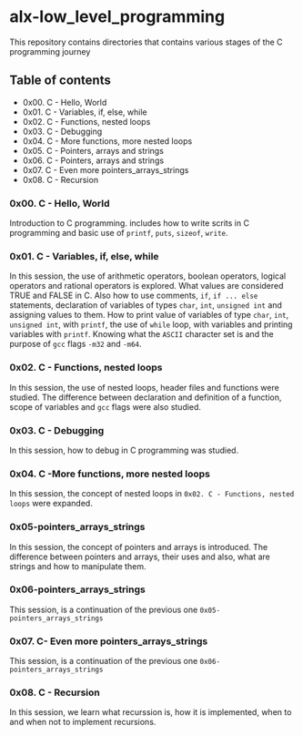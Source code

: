 # alx-low_level_programming
This repository contains directories that contains various stages of the C programming journey

## Table of contents
* 0x00. C - Hello, World
* 0x01. C - Variables, if, else, while
* 0x02. C - Functions, nested loops
* 0x03. C - Debugging
* 0x04. C - More functions, more nested loops
* 0x05. C - Pointers, arrays and strings
* 0x06. C - Pointers, arrays and strings
* 0x07. C - Even more pointers_arrays_strings
* 0x08. C - Recursion

### 0x00. C - Hello, World
Introduction to C programming. includes how to write scrits in C programming and basic use of `printf`, `puts`, `sizeof`, `write`.

### 0x01. C - Variables, if, else, while
In this session, the use of arithmetic operators, boolean operators, logical operators and rational operators is explored. What values are considered TRUE and FALSE in C. Also how to use comments, `if`, `if ... else` statements, declaration of variables of types `char`, `int`, `unsigned int` and assigning values to them.
How to print value of variables of type `char`, `int`, `unsigned int`, with `printf`, the use of `while` loop, with variables and printing variables with `printf`. Knowing what the `ASCII` character set is and the purpose of `gcc` flags `-m32` and `-m64`.

### 0x02. C - Functions, nested loops
In this session, the use of nested loops, header files and functions were studied. The difference between declaration and definition of a function, scope of variables and `gcc` flags were also studied.

### 0x03. C - Debugging
In this session, how to debug in C programming was studied.

### 0x04. C -More functions, more nested loops
In this session, the concept of nested loops in `0x02. C - Functions, nested loops` were expanded.

### 0x05-pointers_arrays_strings
In this session, the concept of pointers and arrays is introduced. The difference between pointers and arrays, their uses and also, what are strings and how to manipulate them.

### 0x06-pointers_arrays_strings
This session, is a continuation of the previous one `0x05-pointers_arrays_strings`

### 0x07. C- Even more pointers_arrays_strings
This session, is a continuation of the previous one `0x06-pointers_arrays_strings`

### 0x08. C - Recursion
In this session, we learn what recurssion is, how it is implemented, when to and when not to implement recursions.
